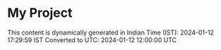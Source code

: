 # My Project

This content is dynamically generated in Indian Time (IST): 2024-01-12 17:29:59 IST
Converted to UTC: 2024-01-12 12:00:00 UTC
